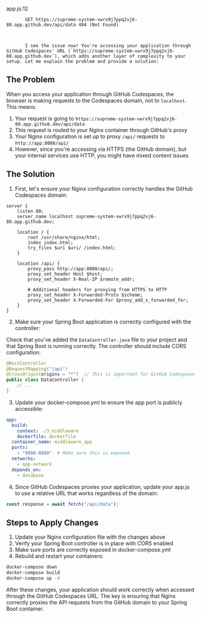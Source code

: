 app.js:12 
            
            
           GET https://supreme-system-vwrx9j7ppq2vj6-80.app.github.dev/api/data 404 (Not Found)



           I see the issue now! You're accessing your application through GitHub Codespaces' URL (`https://supreme-system-vwrx9j7ppq2vj6-80.app.github.dev`), which adds another layer of complexity to your setup. Let me explain the problem and provide a solution:

## The Problem

When you access your application through GitHub Codespaces, the browser is making requests to the Codespaces domain, not to `localhost`. This means:

1. Your request is going to `https://supreme-system-vwrx9j7ppq2vj6-80.app.github.dev/api/data`
2. This request is routed to your Nginx container through GitHub's proxy
3. Your Nginx configuration is set up to proxy `/api/` requests to `http://app:8080/api/`
4. However, since you're accessing via HTTPS (the GitHub domain), but your internal services use HTTP, you might have mixed content issues

## The Solution

1. First, let's ensure your Nginx configuration correctly handles the GitHub Codespaces domain:

```nginx
server {
    listen 80;
    server_name localhost supreme-system-vwrx9j7ppq2vj6-80.app.github.dev;

    location / {
        root /usr/share/nginx/html;
        index index.html;
        try_files $uri $uri/ /index.html;
    }

    location /api/ {
        proxy_pass http://app:8080/api/;
        proxy_set_header Host $host;
        proxy_set_header X-Real-IP $remote_addr;
        
        # Additional headers for proxying from HTTPS to HTTP
        proxy_set_header X-Forwarded-Proto $scheme;
        proxy_set_header X-Forwarded-For $proxy_add_x_forwarded_for;
    }
}
```

2. Make sure your Spring Boot application is correctly configured with the controller:

Check that you've added the `DataController.java` file to your project and that Spring Boot is running correctly. The controller should include CORS configuration:

```java
@RestController
@RequestMapping("/api")
@CrossOrigin(origins = "*")  // This is important for GitHub Codespaces
public class DataController {
    // ...
}
```

3. Update your docker-compose.yml to ensure the app port is publicly accessible:

```yaml
app:
  build:
    context: ./3_middleware
    dockerfile: dockerfile
  container_name: middleware_app
  ports:
    - "8080:8080"  # Make sure this is exposed
  networks:
    - app-network
  depends_on:
    - database
```

4. Since GitHub Codespaces proxies your application, update your app.js to use a relative URL that works regardless of the domain:

```javascript
const response = await fetch("/api/data");
```

## Steps to Apply Changes

1. Update your Nginx configuration file with the changes above
2. Verify your Spring Boot controller is in place with CORS enabled
3. Make sure ports are correctly exposed in docker-compose.yml
4. Rebuild and restart your containers:

```bash
docker-compose down
docker-compose build
docker-compose up -d
```

After these changes, your application should work correctly when accessed through the GitHub Codespaces URL. The key is ensuring that Nginx correctly proxies the API requests from the GitHub domain to your Spring Boot container.